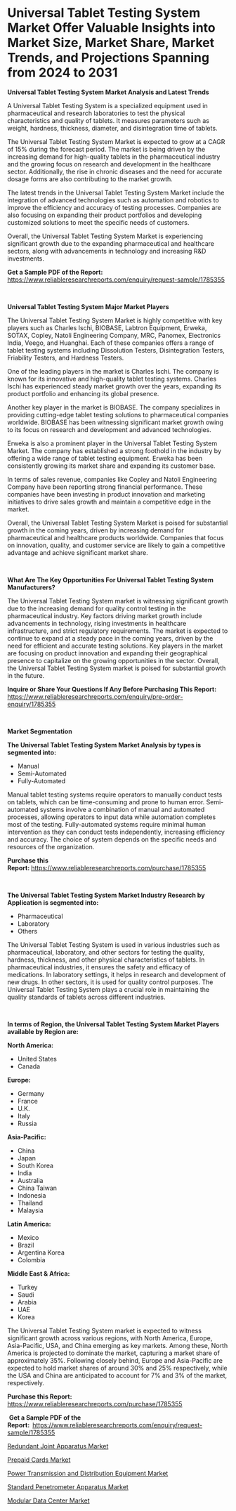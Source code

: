<p><h1>Universal Tablet Testing System Market Offer Valuable Insights into Market Size, Market Share, Market Trends, and Projections Spanning from 2024 to 2031</h1></p><p><strong>Universal Tablet Testing System Market Analysis and Latest Trends</strong></p>
<p><p>A Universal Tablet Testing System is a specialized equipment used in pharmaceutical and research laboratories to test the physical characteristics and quality of tablets. It measures parameters such as weight, hardness, thickness, diameter, and disintegration time of tablets.</p><p>The Universal Tablet Testing System Market is expected to grow at a CAGR of 15% during the forecast period. The market is being driven by the increasing demand for high-quality tablets in the pharmaceutical industry and the growing focus on research and development in the healthcare sector. Additionally, the rise in chronic diseases and the need for accurate dosage forms are also contributing to the market growth.</p><p>The latest trends in the Universal Tablet Testing System Market include the integration of advanced technologies such as automation and robotics to improve the efficiency and accuracy of testing processes. Companies are also focusing on expanding their product portfolios and developing customized solutions to meet the specific needs of customers.</p><p>Overall, the Universal Tablet Testing System Market is experiencing significant growth due to the expanding pharmaceutical and healthcare sectors, along with advancements in technology and increasing R&D investments.</p></p>
<p><strong>Get a Sample PDF of the Report:&nbsp;</strong> <a href="https://www.reliableresearchreports.com/enquiry/request-sample/1785355">https://www.reliableresearchreports.com/enquiry/request-sample/1785355</a></p>
<p>&nbsp;</p>
<p><strong>Universal Tablet Testing System Major Market Players</strong></p>
<p><p>The Universal Tablet Testing System Market is highly competitive with key players such as Charles Ischi, BIOBASE, Labtron Equipment, Erweka, SOTAX, Copley, Natoli Engineering Company, MRC, Panomex, Electronics India, Veego, and Huanghai. Each of these companies offers a range of tablet testing systems including Dissolution Testers, Disintegration Testers, Friability Testers, and Hardness Testers.</p><p>One of the leading players in the market is Charles Ischi. The company is known for its innovative and high-quality tablet testing systems. Charles Ischi has experienced steady market growth over the years, expanding its product portfolio and enhancing its global presence.</p><p>Another key player in the market is BIOBASE. The company specializes in providing cutting-edge tablet testing solutions to pharmaceutical companies worldwide. BIOBASE has been witnessing significant market growth owing to its focus on research and development and advanced technologies.</p><p>Erweka is also a prominent player in the Universal Tablet Testing System Market. The company has established a strong foothold in the industry by offering a wide range of tablet testing equipment. Erweka has been consistently growing its market share and expanding its customer base.</p><p>In terms of sales revenue, companies like Copley and Natoli Engineering Company have been reporting strong financial performance. These companies have been investing in product innovation and marketing initiatives to drive sales growth and maintain a competitive edge in the market.</p><p>Overall, the Universal Tablet Testing System Market is poised for substantial growth in the coming years, driven by increasing demand for pharmaceutical and healthcare products worldwide. Companies that focus on innovation, quality, and customer service are likely to gain a competitive advantage and achieve significant market share.</p></p>
<p>&nbsp;</p>
<p><strong>What Are The Key Opportunities For Universal Tablet Testing System Manufacturers?</strong></p>
<p><p>The Universal Tablet Testing System market is witnessing significant growth due to the increasing demand for quality control testing in the pharmaceutical industry. Key factors driving market growth include advancements in technology, rising investments in healthcare infrastructure, and strict regulatory requirements. The market is expected to continue to expand at a steady pace in the coming years, driven by the need for efficient and accurate testing solutions. Key players in the market are focusing on product innovation and expanding their geographical presence to capitalize on the growing opportunities in the sector. Overall, the Universal Tablet Testing System market is poised for substantial growth in the future.</p></p>
<p><strong>Inquire or Share Your Questions If Any Before Purchasing This Report:</strong> <a href="https://www.reliableresearchreports.com/enquiry/pre-order-enquiry/1785355">https://www.reliableresearchreports.com/enquiry/pre-order-enquiry/1785355</a></p>
<p>&nbsp;</p>
<p><strong>Market Segmentation</strong></p>
<p><strong>The Universal Tablet Testing System Market Analysis by types is segmented into:</strong></p>
<p><ul><li>Manual</li><li>Semi-Automated</li><li>Fully-Automated</li></ul></p>
<p><p>Manual tablet testing systems require operators to manually conduct tests on tablets, which can be time-consuming and prone to human error. Semi-automated systems involve a combination of manual and automated processes, allowing operators to input data while automation completes most of the testing. Fully-automated systems require minimal human intervention as they can conduct tests independently, increasing efficiency and accuracy. The choice of system depends on the specific needs and resources of the organization.</p></p>
<p><strong>Purchase this Report:&nbsp;</strong><a href="https://www.reliableresearchreports.com/purchase/1785355">https://www.reliableresearchreports.com/purchase/1785355</a></p>
<p>&nbsp;</p>
<p><strong>The Universal Tablet Testing System Market Industry Research by Application is segmented into:</strong></p>
<p><ul><li>Pharmaceutical</li><li>Laboratory</li><li>Others</li></ul></p>
<p><p>The Universal Tablet Testing System is used in various industries such as pharmaceutical, laboratory, and other sectors for testing the quality, hardness, thickness, and other physical characteristics of tablets. In pharmaceutical industries, it ensures the safety and efficacy of medications. In laboratory settings, it helps in research and development of new drugs. In other sectors, it is used for quality control purposes. The Universal Tablet Testing System plays a crucial role in maintaining the quality standards of tablets across different industries.</p></p>
<p>&nbsp;</p>
<p><strong>In terms of Region, the Universal Tablet Testing System Market Players available by Region are:</strong></p>
<p>
    <p> <strong> North America: </strong>
        <ul>
            <li>United States</li>
            <li>Canada</li>
        </ul>
        </p> 
    <p> <strong> Europe: </strong>
        <ul>
            <li>Germany</li>
            <li>France</li>
            <li>U.K.</li>
            <li>Italy</li>
            <li>Russia</li>
        </ul>
        </p> 
    <p> <strong> Asia-Pacific: </strong>
        <ul>
            <li>China</li>
            <li>Japan</li>
            <li>South Korea</li>
            <li>India</li>
            <li>Australia</li>
            <li>China Taiwan</li>
            <li>Indonesia</li>
            <li>Thailand</li>
            <li>Malaysia</li>
        </ul>
        </p> 
    <p> <strong> Latin America: </strong>
        <ul>
            <li>Mexico</li>
            <li>Brazil</li>
            <li>Argentina Korea</li>
            <li>Colombia</li>
        </ul>
        </p> 
    <p> <strong> Middle East & Africa: </strong>
        <ul>
            <li>Turkey</li>
            <li>Saudi</li>
            <li>Arabia</li>
            <li>UAE</li>
            <li>Korea</li>
        </ul>
    </p>
    </p>
<p><p>The Universal Tablet Testing System market is expected to witness significant growth across various regions, with North America, Europe, Asia-Pacific, USA, and China emerging as key markets. Among these, North America is projected to dominate the market, capturing a market share of approximately 35%. Following closely behind, Europe and Asia-Pacific are expected to hold market shares of around 30% and 25% respectively, while the USA and China are anticipated to account for 7% and 3% of the market, respectively.</p></p>
<p><strong>Purchase this Report: </strong><a href="https://www.reliableresearchreports.com/purchase/1785355">https://www.reliableresearchreports.com/purchase/1785355</a></p>
<p>&nbsp;<strong>Get a Sample PDF of the Report:&nbsp;&nbsp;</strong><a href="https://www.reliableresearchreports.com/enquiry/request-sample/1785355">https://www.reliableresearchreports.com/enquiry/request-sample/1785355</a></p>
<p><strong></strong></p>
<p><p><a href="https://github.com/FassouRP/Market-Research-Report-List-3/blob/main/redundant-joint-apparatus-market.md">Redundant Joint Apparatus Market</a></p><p><a href="https://medium.com/@markkautzer09/prepaid-cards-market-size-and-market-trends-complete-industry-overview-2024-to-2031-8930f6a8610d">Prepaid Cards Market</a></p><p><a href="https://medium.com/@markkautzer09/analyzing-power-transmission-and-distribution-equipment-market-global-industry-perspective-and-6a4f987d46fe">Power Transmission and Distribution Equipment Market</a></p><p><a href="https://github.com/ruddyyedelwadw/Market-Research-Report-List-1/blob/main/standard-penetrometer-apparatus-market.md">Standard Penetrometer Apparatus Market</a></p><p><a href="https://medium.com/@markkautzer09/modular-data-center-market-comprehensive-assessment-by-type-application-and-geography-8b520ed67d77">Modular Data Center Market</a></p></p>